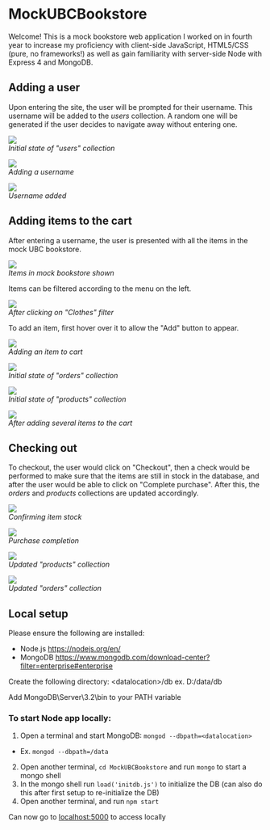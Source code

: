 # MockUBCBookstore

Welcome! This is a mock bookstore web application I worked on in fourth year to increase my proficiency with client-side JavaScript, HTML5/CSS (pure, no frameworks!) as well as gain familiarity with server-side Node with Express 4 and MongoDB. 

## Adding a user

Upon entering the site, the user will be prompted for their username. This username will be added to the _users_ collection. A random one will be generated if the user decides to navigate away without entering one.  

<img src="https://github.com/snxfz947/MockUBCBookstore/blob/master/public/images/screen1.png"><br>_Initial state of "users" collection_

<img src="https://github.com/snxfz947/MockUBCBookstore/blob/master/public/images/screen1-2.png"><br>_Adding a username_

<img src="https://github.com/snxfz947/MockUBCBookstore/blob/master/public/images/screen2.png"><br>_Username added_

## Adding items to the cart

After entering a username, the user is presented with all the items in the mock UBC bookstore. 

<img src="https://github.com/snxfz947/MockUBCBookstore/blob/master/public/images/screen2-1.png"><br>_Items in mock bookstore shown_

Items can be filtered according to the menu on the left. 

<img src="https://github.com/snxfz947/MockUBCBookstore/blob/master/public/images/screen2-1-1.png"><br>_After clicking on "Clothes" filter_

To add an item, first hover over it to allow the "Add" button to appear.

<img src="https://github.com/snxfz947/MockUBCBookstore/blob/master/public/images/screen2-2.png"><br>_Adding an item to cart_

<img src="https://github.com/snxfz947/MockUBCBookstore/blob/master/public/images/screen3.png"><br>_Initial state of "orders" collection_

<img src="https://github.com/snxfz947/MockUBCBookstore/blob/master/public/images/screen4.png"><br>_Initial state of "products" collection_

<img src="https://github.com/snxfz947/MockUBCBookstore/blob/master/public/images/screen3-2.png"><br>_After adding several items to the cart_

## Checking out

To checkout, the user would click on "Checkout", then a check would be performed to make sure that the items are still in stock in the database, and after the user would be able to click on "Complete purchase". After this, the _orders_ and _products_ collections are updated accordingly.

<img src="https://github.com/snxfz947/MockUBCBookstore/blob/master/public/images/screen5.png"><br>_Confirming item stock_

<img src="https://github.com/snxfz947/MockUBCBookstore/blob/master/public/images/screen6.png"><br>_Purchase completion_

<img src="https://github.com/snxfz947/MockUBCBookstore/blob/master/public/images/screen7.png"><br>_Updated "products" collection_

<img src="https://github.com/snxfz947/MockUBCBookstore/blob/master/public/images/screen8.png"><br>_Updated "orders" collection_

## Local setup

Please ensure the following are installed:
  * Node.js https://nodejs.org/en/
  * MongoDB https://www.mongodb.com/download-center?filter=enterprise#enterprise

Create the following directory: \<datalocation\>/db ex. D:/data/db

Add MongoDB\Server\3.2\bin to your PATH variable

### To start Node app locally:

1. Open a terminal and start MongoDB: ```mongod --dbpath=<datalocation>```
  * Ex. ```mongod --dbpath=/data```
2. Open another terminal, ```cd MockUBCBookstore``` and run ```mongo``` to start a mongo shell
3. In the mongo shell run ```load('initdb.js')``` to initialize the DB (can also do this after first setup to
re-initialize the DB)
4. Open another terminal,  and run ```npm start```

Can now go to [localhost:5000](http://localhost:5000/) to access locally




